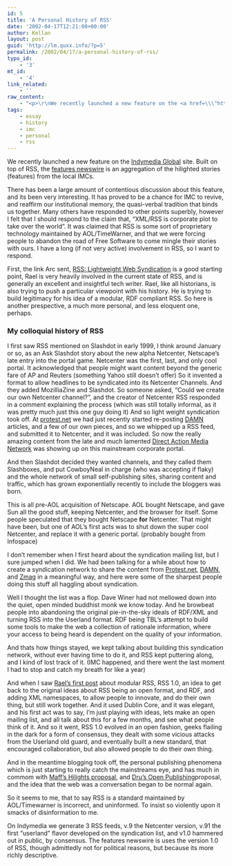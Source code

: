 ```yaml
---
id: 5
title: 'A Personal History of RSS'
date: '2002-04-17T12:21:00+00:00'
author: Kellan
layout: post
guid: 'http://lm.quxx.info/?p=5'
permalink: /2002/04/17/a-personal-history-of-rss/
typo_id:
    - '3'
mt_id:
    - '4'
link_related:
    - ''
raw_content:
    - "<p>\r\nWe recently launched a new feature on the <a href=\\\"http://www.indymedia.org\\\">Indymedia Global</a> site.  Built on top of RSS, the <a href=\\\"http://internal.indymedia.org/front.php3?article_id=538&group=webcast\\\">features newswire</a> is an aggregation of the hilighted stories (features) from the local IMCs.  \r\n</p>\r\n<p>\r\nThere has been  a large amount of contentious discussion about this feature, and its been very interesting.  It has proved to be a chance for IMC to revive, and reaffirm our institutional memory, the quasi-verbal tradition that binds us together.   Many others have responded to other points superbly, however I felt that I should respond to the claim that, \\\"XML/RSS is corporate plot to take over the world\\\".  It was claimed that RSS is some sort of proprietary technology maintained by AOL/TimeWarner, and that we were forcing people to abandon the road of Free Software to come mingle their stories with ours.  I have a long (if not very active) involvement in RSS, so I want to\r\nrespond.\r\n</p>\r\n<p>\r\nFirst, the link Arc sent, \r\n<a href=\\\"http://www.xml.com/pub/a/2000/07/17/syndication/rss.html\\\">RSS: Lightweight Web Syndication</a> is a good starting point, Rael is very heavily involved\r\nin the current state of RSS, and is generally an excellent and insightful\r\ntech writer.  Rael, like all historians, is also trying to push a particular viewpoint\r\nwith his history.  He is trying to build legitimacy for his idea of a\r\nmodular, RDF compliant RSS.   So here is another prespective, a much more personal, and less eloquent one, perhaps.\r\n</p>\r\n<p>\r\n<h3>My colloquial history of RSS</h3>\r\nI first saw RSS mentioned on Slashdot in early 1999, I think around January or so, as an Ask Slashdot story\r\nabout the new alpha Netcenter, Netscape\\'s late entry into the portal game.\r\nNetcenter was the first, last, and only cool portal.  It acknowledged that\r\npeople might want content beyond the generic fare of AP and Reuters\r\n(something Yahoo still doesn\\'t offer)  So it invented a format to allow\r\nheadlines to be syndicated into its Netcenter Channels.  And they added\r\nMozilliaZine and Slashdot.\r\n</p>\r\n<p>\r\nSo someone asked, \\\"Could we create our own Netcenter channel?\\\", and the\r\ncreator of Netcenter RSS responded in a comment explaining the process\r\n(which was still totally informal, as it was pretty much just this one guy\r\ndoing it) And so light weight syndication took off.  At <a href=\\\"http://protest.net\\\">protest.net</a> we had\r\njust recently started re-posting <a href=\\\"http://web.archive.org/web/20000520053811/http://damn.tao.ca/\\\">DAMN</a> articles, and a few of our own\r\npieces, and so we whipped up a RSS feed, and submitted it to Netcenter,\r\nand it was included.  So now the really amazing content from the late and much lamented <a href=\\\"http://web.archive.org/web/20000520053811/http://damn.tao.ca/\\\">Direct Action Media Network</a> was showing up on this mainstream corporate\r\nportal.\r\n</p>\r\n<p>\r\nAnd then Slashdot decided they wanted channels, and they called them\r\nSlashboxes, and put CowboyNeal in charge (who was accepting if flaky) and\r\nthe whole network of small self-publishing sites, sharing content and\r\ntraffic, which has grown exponentially recently to include the bloggers\r\nwas born.\r\n<p>\r\nThis is all pre-AOL acquisition of Netscape.  AOL bought Netscape, and\r\ngave Sun all the good stuff, keeping Netcenter, and the browser for\r\nitself.  Some people speculated that they bought Netscape <b>for</b> Netcenter.\r\nThat might have been, but one of AOL\\'s first acts was to shut down the\r\nsuper cool Netcenter, and replace it with a generic portal. (probably\r\nbought from Infospace)\r\n</p>\r\n<p>\r\nI don\\'t remember when I first heard about the syndication mailing list,\r\nbut I sure jumped when I did.  We had been talking for a while about how\r\nto create a syndication network to share the content from <a href=\\\"http://Protest.net\\\">Protest.net</a>,\r\n<a href=\\\"http://web.archive.org/web/20000520053811/http://damn.tao.ca/\\\">DAMN</a>, and <a href=\\\"http://www.zmag.org\\\">Zmag</a>\r\n in a meaningful way, and here were some of the sharpest\r\npeople doing this stuff all haggling about syndication.\r\n</p>\r\n<p>\r\nWell I thought the list was a flop.  Dave Winer had not mellowed down into the\r\nquiet, open minded buddhist monk we know today.  And he browbeat\r\npeople into abandoning the original pie-in-the-sky ideals of RDF/XML and\r\nturning RSS into the Userland format.  RDF being TBL\\'s attempt to build\r\nsome tools to make the web a collection of rationale information, where\r\nyour access to being heard is dependent on the quality of your\r\ninformation.\r\n</p>\r\n<p>\r\nAnd thats how things stayed, we kept talking about building this\r\nsyndication network, without ever having time to do it, and RSS kept\r\nputtering along, and I kind of lost track of it. (IMC happened, and there\r\nwent the last moment I had to stop and catch my breath for like a year)\r\n</p>\r\n<p>\r\nAnd when I saw <a href=\\\"http://groups.yahoo.com/group/syndication/message/188\\\">Rael\\'s first post</a>\r\n about modular RSS, RSS 1.0, an idea to\r\nget back to the original ideas about RSS being an open format, and RDF,\r\nand adding XML namespaces, to allow people to innovate, and do their own\r\nthing, but still work together.  And it used Dublin Core, and it was\r\nelegant, and his first act was to say, I\\'m just playing with ideas, lets\r\nmake an open mailing list, and all talk about this for a few months, and\r\nsee what people think of it.  And so it went, RSS 1.0 evolved in an open\r\nfashion, geeks flailing in the dark for a form of consensus, they dealt with\r\nsome vicious attacks from the Userland old guard, and eventually built a\r\nnew standard, that encouraged collaboration, but also allowed people to do\r\ntheir own thing.\r\n</p>\r\n<p>\r\nAnd in the meantime blogging took off, the personal publishing phenomena\r\nwhich is just starting to really catch the mainstreams eye, and has much in commom with\r\n<a href=\\\"http://www.cat.org.au/maffew/cat/high.html\\\">Maff\\'s Hilights proposal</a>, and <a href=\\\"http://www.dru.ca/imc/open_pub.html\\\">Dru\\'s Open Publishing</a>\r\nproposal, and the idea that the web was a conversation began to be normal\r\nagain.\r\n</p>\r\n<p>\r\nSo it seems to me, that to say RSS is a standard maintained by\r\nAOL/Timewarner is incorrect, and uninformed.  To insist so violently upon\r\nit smacks of disinformation to me.\r\n</p>\r\n<p>\r\nOn Indymedia we generate 3 RSS feeds, v.9 the Netcenter version, v.91 the\r\nfirst \\\"userland\\\" flavor developed on the syndication list, and v1.0\r\nhammered out in public, by consensus.  The features newswire is uses the\r\nversion 1.0 of RSS, though admittedly not for political reasons, but\r\nbecause its more richly descriptive.\r\n</p>"
tags:
    - essay
    - history
    - imc
    - personal
    - rss
---
```


We recently launched a new feature on the [Indymedia Global](http://www.indymedia.org) site. Built on top of RSS, the [features newswire](http://internal.indymedia.org/front.php3?article_id=538&group=webcast) is an aggregation of the hilighted stories (features) from the local IMCs.

There has been a large amount of contentious discussion about this feature, and its been very interesting. It has proved to be a chance for IMC to revive, and reaffirm our institutional memory, the quasi-verbal tradition that binds us together. Many others have responded to other points superbly, however I felt that I should respond to the claim that, “XML/RSS is corporate plot to take over the world”. It was claimed that RSS is some sort of proprietary technology maintained by AOL/TimeWarner, and that we were forcing people to abandon the road of Free Software to come mingle their stories with ours. I have a long (if not very active) involvement in RSS, so I want to respond.

First, the link Arc sent, [RSS: Lightweight Web Syndication](http://www.xml.com/pub/a/2000/07/17/syndication/rss.html) is a good starting point, Rael is very heavily involved in the current state of RSS, and is generally an excellent and insightful tech writer. Rael, like all historians, is also trying to push a particular viewpoint with his history. He is trying to build legitimacy for his idea of a modular, RDF compliant RSS. So here is another prespective, a much more personal, and less eloquent one, perhaps.

### My colloquial history of RSS

I first saw RSS mentioned on Slashdot in early 1999, I think around January or so, as an Ask Slashdot story about the new alpha Netcenter, Netscape’s late entry into the portal game. Netcenter was the first, last, and only cool portal. It acknowledged that people might want content beyond the generic fare of AP and Reuters (something Yahoo still doesn’t offer) So it invented a format to allow headlines to be syndicated into its Netcenter Channels. And they added MozilliaZine and Slashdot. So someone asked, “Could we create our own Netcenter channel?”, and the creator of Netcenter RSS responded in a comment explaining the process (which was still totally informal, as it was pretty much just this one guy doing it) And so light weight syndication took off. At [protest.net](http://protest.net) we had just recently started re-posting [DAMN](http://web.archive.org/web/20000520053811/http://damn.tao.ca/) articles, and a few of our own pieces, and so we whipped up a RSS feed, and submitted it to Netcenter, and it was included. So now the really amazing content from the late and much lamented [Direct Action Media Network](http://web.archive.org/web/20000520053811/http://damn.tao.ca/) was showing up on this mainstream corporate portal.

And then Slashdot decided they wanted channels, and they called them Slashboxes, and put CowboyNeal in charge (who was accepting if flaky) and the whole network of small self-publishing sites, sharing content and traffic, which has grown exponentially recently to include the bloggers was born.

This is all pre-AOL acquisition of Netscape. AOL bought Netscape, and gave Sun all the good stuff, keeping Netcenter, and the browser for itself. Some people speculated that they bought Netscape **for** Netcenter. That might have been, but one of AOL’s first acts was to shut down the super cool Netcenter, and replace it with a generic portal. (probably bought from Infospace)

I don’t remember when I first heard about the syndication mailing list, but I sure jumped when I did. We had been talking for a while about how to create a syndication network to share the content from [Protest.net](http://Protest.net), [DAMN](http://web.archive.org/web/20000520053811/http://damn.tao.ca/), and [Zmag](http://www.zmag.org) in a meaningful way, and here were some of the sharpest people doing this stuff all haggling about syndication.

Well I thought the list was a flop. Dave Winer had not mellowed down into the quiet, open minded buddhist monk we know today. And he browbeat people into abandoning the original pie-in-the-sky ideals of RDF/XML and turning RSS into the Userland format. RDF being TBL’s attempt to build some tools to make the web a collection of rationale information, where your access to being heard is dependent on the quality of your information.

And thats how things stayed, we kept talking about building this syndication network, without ever having time to do it, and RSS kept puttering along, and I kind of lost track of it. (IMC happened, and there went the last moment I had to stop and catch my breath for like a year)

And when I saw [Rael’s first post](http://groups.yahoo.com/group/syndication/message/188) about modular RSS, RSS 1.0, an idea to get back to the original ideas about RSS being an open format, and RDF, and adding XML namespaces, to allow people to innovate, and do their own thing, but still work together. And it used Dublin Core, and it was elegant, and his first act was to say, I’m just playing with ideas, lets make an open mailing list, and all talk about this for a few months, and see what people think of it. And so it went, RSS 1.0 evolved in an open fashion, geeks flailing in the dark for a form of consensus, they dealt with some vicious attacks from the Userland old guard, and eventually built a new standard, that encouraged collaboration, but also allowed people to do their own thing.

And in the meantime blogging took off, the personal publishing phenomena which is just starting to really catch the mainstreams eye, and has much in commom with [Maff’s Hilights proposal](http://www.cat.org.au/maffew/cat/high.html), and [Dru’s Open Publishing](http://www.dru.ca/imc/open_pub.html)proposal, and the idea that the web was a conversation began to be normal again.

So it seems to me, that to say RSS is a standard maintained by AOL/Timewarner is incorrect, and uninformed. To insist so violently upon it smacks of disinformation to me.

On Indymedia we generate 3 RSS feeds, v.9 the Netcenter version, v.91 the first “userland” flavor developed on the syndication list, and v1.0 hammered out in public, by consensus. The features newswire is uses the version 1.0 of RSS, though admittedly not for political reasons, but because its more richly descriptive.